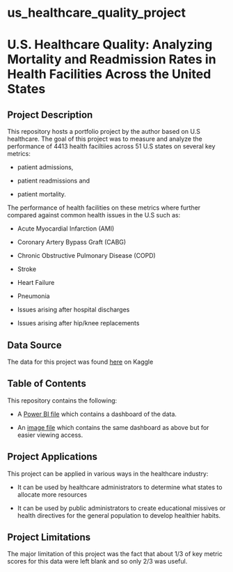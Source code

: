 # us_healthcare_quality_project

# **U.S. Healthcare Quality: Analyzing Mortality and Readmission Rates in Health Facilities Across the United States**

## **Project Description**

This repository hosts a portfolio project by the author based on U.S healthcare. The goal of this project was to measure and analyze the performance of 4413 health faciltiies across 51 U.S states on several key metrics: 

* patient admissions, 

* patient readmissions and 

* patient mortality. 

The performance of health facilities on these metrics where further compared against common health issues in the U.S such as: 

* Acute Myocardial Infarction (AMI)

* Coronary Artery Bypass Graft (CABG)

* Chronic Obstructive Pulmonary Disease (COPD) 

* Stroke

* Heart Failure 

* Pneumonia

* Issues arising after hospital discharges

* Issues arising after hip/knee replacements

## **Data Source**

The data for this project was found [here](https://www.kaggle.com/datasets/thedevastator/us-healthcare-readmissions-and-mortality) on Kaggle

## **Table of Contents**

This repository contains the following: 

* A [Power BI file]() which contains a dashboard of the data. 

* An [image file](https://github.com/deengini/us_healthcare_quality_project/blob/main/hospital_viz.jpg) which contains the same dashboard as above but for easier viewing access. 

## **Project Applications**

This project can be applied in various ways in the healthcare industry: 

* It can be used by healthcare administrators to determine what states to allocate more resources 

* It can be used by public administrators to create educational missives or health directives for the general population to develop healthier habits. 

## **Project Limitations**

The major limitation of this project was the fact that about 1/3 of key metric scores for this data were left blank and so only 2/3 was useful. 
